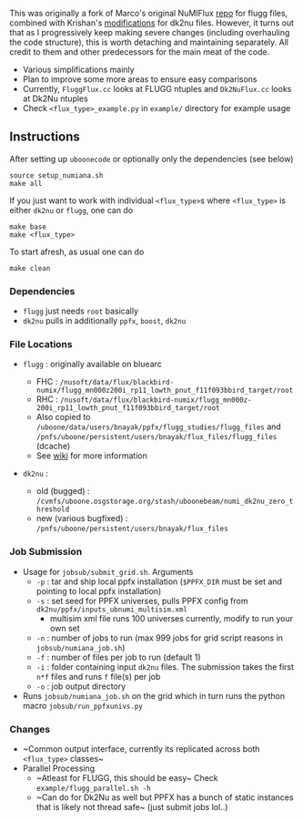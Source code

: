 This was originally a fork of Marco's original NuMIFlux [repo](https://github.com/marcodeltutto/NuMIFlux) for flugg files, combined with Krishan's [modifications](https://github.com/kvjmistry/NuMIFlux) for dk2nu files. However, it turns out that as I progressively keep making severe changes (including overhauling the code structure), this is worth detaching and maintaining separately. All credit to them and other predecessors for the main meat of the code.

- Various simplifications mainly
- Plan to improve some more areas to ensure easy comparisons
- Currently, `FluggFlux.cc` looks at FLUGG ntuples and `Dk2NuFlux.cc` looks at Dk2Nu ntuples
- Check `<flux_type>_example.py` in `example/` directory for example usage

## Instructions

After setting up `uboonecode` or optionally only the dependencies (see below)
```
source setup_numiana.sh
make all
```
If you just want to work with individual `<flux_type>`s where `<flux_type>` is either `dk2nu` or `flugg`, one can do
```
make base
make <flux_type>
```
To start afresh, as usual one can do
```
make clean
```

### Dependencies
- `flugg` just needs `root` basically
- `dk2nu` pulls in additionally `ppfx`, `boost`, `dk2nu`

### File Locations
- `flugg` : originally available on bluearc
    - FHC : `/nusoft/data/flux/blackbird-numix/flugg_mn000z200i_rp11_lowth_pnut_f11f093bbird_target/root`
    - RHC : `/nusoft/data/flux/blackbird-numix/flugg_mn000z-200i_rp11_lowth_pnut_f11f093bbird_target/root`
    - Also copied to `/uboone/data/users/bnayak/ppfx/flugg_studies/flugg_files` and `/pnfs/uboone/persistent/users/bnayak/flux_files/flugg_files` (dcache)
    - See [wiki](https://cdcvs.fnal.gov/redmine/projects/numi-beam-sim/wiki/Locations_of_shared_files) for more information

- `dk2nu` :
    - old (bugged) : `/cvmfs/uboone.osgstorage.org/stash/uboonebeam/numi_dk2nu_zero_threshold`
    - new (various bugfixed) : `/pnfs/uboone/persistent/users/bnayak/flux_files`

### Job Submission
- Usage for `jobsub/submit_grid.sh`. Arguments
    - `-p` : tar and ship local ppfx installation (`$PPFX_DIR` must be set and pointing to local ppfx installation)
    - `-s` : set seed for PPFX universes, pulls PPFX config from `dk2nu/ppfx/inputs_ubnumi_multisim.xml`
        - multisim xml file runs 100 universes currently, modify to run your own set
    - `-n` : number of jobs to run (max 999 jobs for grid script reasons in `jobsub/numiana_job.sh`)
    - `-f` : number of files per job to run (default 1)
    - `-i` : folder containing input `dk2nu` files. The submission takes the first `n*f` files and runs `f` file(s) per job
    - `-o` : job output directory
- Runs `jobsub/numiana_job.sh` on the grid which in turn runs the python macro `jobsub/run_ppfxunivs.py`

### Changes

- ~Common output interface, currently its replicated across both `<flux_type>` classes~
- Parallel Processing
    - ~Atleast for FLUGG, this should be easy~ Check `example/flugg_parallel.sh -h`
    - ~Can do for Dk2Nu as well but PPFX has a bunch of static instances that is likely not thread safe~ (just submit jobs lol..)
